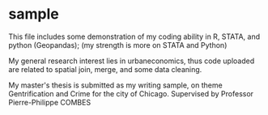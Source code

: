 # sample 
This file includes some demonstration of my coding ability in R, STATA, and python (Geopandas); (my strength is more on STATA and Python)

My general research interest lies in urbaneconomics, thus code uploaded are related to spatial join, merge, and some data cleaning.

My master's thesis is submitted as my writing sample, on theme Gentrification and Crime for the city of Chicago. Supervised by Professor Pierre-Philippe COMBES 
